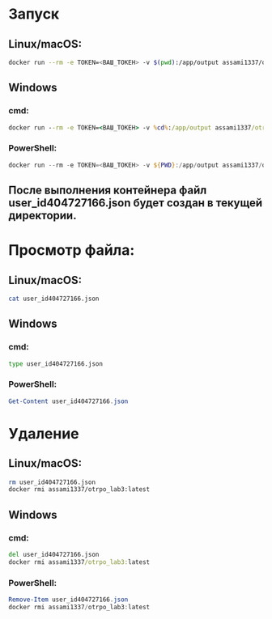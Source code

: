 # Запуск
## Linux/macOS:
```bash
docker run --rm -e TOKEN=<ВАШ_ТОКЕН> -v $(pwd):/app/output assami1337/otrpo_lab3:latest
```
## Windows
### cmd:
```cmd
docker run --rm -e TOKEN=<ВАШ_ТОКЕН> -v %cd%:/app/output assami1337/otrpo_lab3:latest
```
### PowerShell:
```powershell
docker run --rm -e TOKEN=<ВАШ_ТОКЕН> -v ${PWD}:/app/output assami1337/otrpo_lab3:latest
```
## После выполнения контейнера файл user_id404727166.json будет создан в текущей директории.

# Просмотр файла:
## Linux/macOS:
```bash
cat user_id404727166.json
```
## Windows
### cmd:
```cmd
type user_id404727166.json
```
### PowerShell:
```powershell
Get-Content user_id404727166.json
```
# Удаление 
## Linux/macOS:
```bash
rm user_id404727166.json
docker rmi assami1337/otrpo_lab3:latest
```
## Windows
### cmd:
```cmd
del user_id404727166.json
docker rmi assami1337/otrpo_lab3:latest
```
### PowerShell:
```powershell
Remove-Item user_id404727166.json
docker rmi assami1337/otrpo_lab3:latest
```
